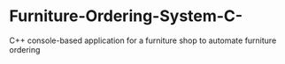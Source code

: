 # Furniture-Ordering-System-C-
 C++ console-based application for a furniture shop to automate furniture ordering 
